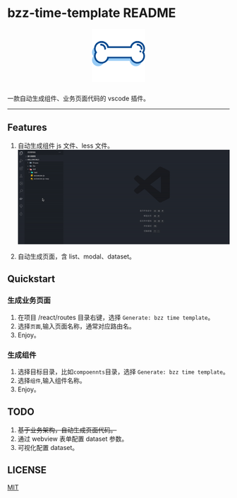 # bzz-time-template README

<p align="center">
    <img alt="logo" src="https://github.com/chaos2171053/bzz-time-template/blob/develop/static/icon.png?raw=true" width="120" height="120" style="margin-bottom: 10px;">
</p>

一款自动生成组件、业务页面代码的 vscode 插件。

---

## Features

1. 自动生成组件 js 文件、less 文件。
   ![demo-button](https://github.com/chaos2171053/bzz-time-template/blob/develop/static/demo-button.gif?raw=true)

2. 自动生成页面，含 list、modal、dataset。

## Quickstart

### 生成业务页面

1. 在项目 /react/routes 目录右键，选择 `Generate: bzz time template`。
2. 选择`页面`,输入页面名称，通常对应路由名。
3. Enjoy。

### 生成组件

1. 选择目标目录，比如`compoennts`目录，选择 `Generate: bzz time template`。
2. 选择`组件`,输入组件名称。
3. Enjoy。

## TODO

1. <s>基于业务架构，自动生成页面代码。</s>
2. 通过 webview 表单配置 dataset 参数。
3. 可视化配置 dataset。

## LICENSE

[MIT](https://en.wikipedia.org/wiki/MIT_License)

